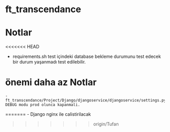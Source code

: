 # ft_transcendance

# Notlar
<<<<<<< HEAD

- requirements.sh test içindeki database bekleme durumunu test edecek bir durum yaşanmadı test edilebilir.

# önemi daha az Notlar

    - ft_transcendance/Project/Django/djangoservice/djangoservice/settings.py, DEBUG modu prod olunca kapanmali.
=======
    - Django nginx ile calistirilacak
>>>>>>> origin/Tufan
